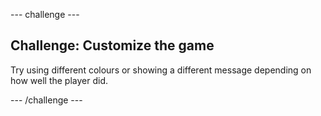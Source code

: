 \--- challenge \---

## Challenge: Customize the game

Try using different colours or showing a different message depending on how well the player did.

\--- /challenge \---